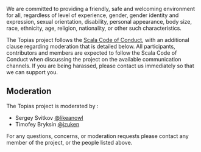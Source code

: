 We are committed to providing a friendly, safe and welcoming
environment for all, regardless of level of experience, gender, gender
identity and expression, sexual orientation, disability, personal
appearance, body size, race, ethnicity, age, religion, nationality, or
other such characteristics.

The Topias project follows the [Scala Code of Conduct](https://www.scala-lang.org/conduct/), with
an additional clause regarding moderation that is detailed below. All participants, contributors and 
members are expected to follow the Scala Code of Conduct when discussing the project on the available 
communication channels. If you are being harassed, please contact us immediately so that we can support you.

## Moderation
 
The Topias project is moderated by :

- Sergey Svitkov [@likeanowl](https://github.com/likeanowl)
- Timofey Bryksin [@jzuken](https://github.com/jzuken)

For any questions, concerns, or moderation requests please contact any member of
the project, or the people listed above.
